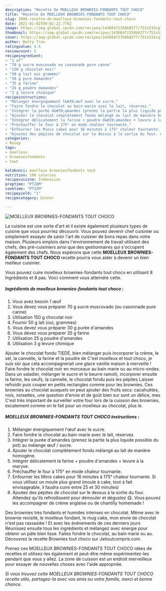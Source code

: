```yaml
---
description: "Recette De MOELLEUX BROWNIES-FONDANTS TOUT CHOCO"
title: "Recette De MOELLEUX BROWNIES-FONDANTS TOUT CHOCO"
slug: 2698-recette-de-moelleux-brownies-fondants-tout-choco
date: 2021-01-02T09:02:22.776Z
image: https://img-global.cpcdn.com/recipes/143664f2358b8277/751x532cq70/moelleux-brownies-fondants-tout-choco-photo-principale-de-la-recette.jpg
thumbnail: https://img-global.cpcdn.com/recipes/143664f2358b8277/751x532cq70/moelleux-brownies-fondants-tout-choco-photo-principale-de-la-recette.jpg
cover: https://img-global.cpcdn.com/recipes/143664f2358b8277/751x532cq70/moelleux-brownies-fondants-tout-choco-photo-principale-de-la-recette.jpg
author: Betty Tran
ratingvalue: 4.5
reviewcount: 5
recipeingredient:
- "1 uf"
- "70 g sucre muscovado ou casonnade pure canne"
- "150 g chocolat noir"
- "50 g lait oui grammes"
- "30 g pure damandes"
- "35 g farine"
- "25 g poudre damandes"
- "3 g levure chimique"
recipeinstructions:
- "Mélanger énergiquement l&#39;œuf avec le sucre."
- "Faire fondre le chocolat au bain-marie avec le lait, réservez."
- "Intégrer la purée d&#39;amandes (prenez la partie la plus liquide possible du pot) au mélange œuf / sucre."
- "Ajouter le chocolat complètement fondu mélangé au lait de manière homogène."
- "Intégrer délicatement la farine + poudre d&#39;amandes + levure à la maryse."
- "Préchauffer le four à 175° en mode chaleur tournante."
- "Enfourner les Minis cakes pour 16 minutes à 175° chaleur tournante. Si vous utilisez un moule plus grand (moule à cake, tout à fait envisageable, il faudra cuire entre 25 et 30 minutes)"
- "Ajoutez des pépites de chocolat sur le dessus à la sortie du four. Attendez qu&#39;ils refroidissent pour démouler et dégustez 😋. Vous pouvez les accompagner de crème anglaise ou de chantilly homemade !"
categories:
- Resep
tags:
- moelleux
- browniesfondants
- tout

katakunci: moelleux browniesfondants tout 
nutrition: 190 calories
recipecuisine: Indonesian
preptime: "PT28M"
cooktime: "PT32M"
recipeyield: "1"
recipecategory: Dinner

---
```



![MOELLEUX BROWNIES-FONDANTS TOUT CHOCO](https://img-global.cpcdn.com/recipes/143664f2358b8277/751x532cq70/moelleux-brownies-fondants-tout-choco-photo-principale-de-la-recette.jpg)

La cuisine est une sorte d'art et il existe également plusieurs types de cuisine que vous pourriez découvrir. Vous pouvez devenir chef cuisinier ou simplement essayer de saisir l'art de cuisiner de bons repas dans votre maison. Plusieurs emplois dans l'environnement de travail utilisent des chefs, des pré-cuisiniers ainsi que des gestionnaires qui s'occupent également des chefs. Nous espérons que cette <strong> MOELLEUX BROWNIES-FONDANTS TOUT CHOCO </strong> recette pourra vous aider à devenir un bien meilleur cuisinier.

<!--inarticleads1-->

Vous pouvez cuire moelleux brownies-fondants tout choco en utilisant 8 Ingrédients et 8 pas. Voici comment vous atteindre cette.

##### Ingrédients de moelleux brownies-fondants tout choco :

1. Vous avez besoin 1 œuf
1. Vous devez vous préparer 70 g sucre muscovado (ou casonnade pure canne)
1. Utilisation 150 g chocolat noir
1. Fournir 50 g lait (oui, grammes)
1. Vous devez vous préparer 30 g purée d&#39;amandes
1. Vous devez vous préparer 35 g farine
1. Utilisation 25 g poudre d&#39;amandes
1. Utilisation 3 g levure chimique


Ajouter le chocolat fondu TIEDE, bien mélanger puis incorporer la crème, le sel, la cannelle, la farine et la poudre de C&#39;est moelleux et tout choco, je suis sûr que cela accompagnerait une glace vanille maison à merveille ! Faire fondre le chocolat noir en morceaux au bain marie ou au micro-ondes. Dans un saladier, mélanger le sucre et le beurre ramolli, incorporer ensuite la farine, les oeufs, la cannelle, le chocolat fondu puis les pépites Laisser refroidir puis couper en petits rectangles comme pour les brownies. Ces brownies au chocolat auxquels on peut ajouter des fruits secs: cacahuètes, noix, noisettes, une question d&#39;envie et de goût bien sur sont un délice, mes C&#39;est très important de surveiller votre four lors de la cuisson des brownies, excatement comme on le fait pour un moelleux au chocolat, plus le. 

<!--inarticleads2-->

##### MOELLEUX BROWNIES-FONDANTS TOUT CHOCO instructions :

1. Mélanger énergiquement l&#39;œuf avec le sucre.
1. Faire fondre le chocolat au bain-marie avec le lait, réservez.
1. Intégrer la purée d&#39;amandes (prenez la partie la plus liquide possible du pot) au mélange œuf / sucre.
1. Ajouter le chocolat complètement fondu mélangé au lait de manière homogène.
1. Intégrer délicatement la farine + poudre d&#39;amandes + levure à la maryse.
1. Préchauffer le four à 175° en mode chaleur tournante.
1. Enfourner les Minis cakes pour 16 minutes à 175° chaleur tournante. Si vous utilisez un moule plus grand (moule à cake, tout à fait envisageable, il faudra cuire entre 25 et 30 minutes)
1. Ajoutez des pépites de chocolat sur le dessus à la sortie du four. Attendez qu&#39;ils refroidissent pour démouler et dégustez 😋. Vous pouvez les accompagner de crème anglaise ou de chantilly homemade !


Des brownies très fondants et humides intenses en chocolat. Même avec le brownie revisité, le moelleux fondant, le mug cake, mon envie de chocolat n&#39;est pas rassasiée ! Et avec les événements de ces derniers jours Réunissez ensuite tous les ingrédients et mélangez avec énergie pour obtenir un pâte bien lisse. Faites fondre le chocolat, au bain marie ou au. Découvrez la recette Brownies tout choco sur Jaitoutcompris.com. 

<!--inarticleads1-->

<p>
Prenez ces MOELLEUX BROWNIES-FONDANTS TOUT CHOCO idées de recettes et utilisez-les également et peut-être même expérimentez-les pendant que vous y allez. La zone de cuisson est un endroit merveilleux pour essayer de nouvelles choses avec l'aide appropriée.
</p>

<p>
<i>Si vous trouvez cette MOELLEUX BROWNIES-FONDANTS TOUT CHOCO recette utile, partagez-la avec vos amis ou votre famille, merci et bonne chance.</i>
</p>
